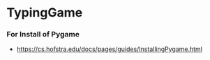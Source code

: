 # TypingGame

### For Install of Pygame
* https://cs.hofstra.edu/docs/pages/guides/InstallingPygame.html
